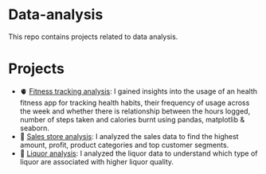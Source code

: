 # Data-analysis
This repo contains projects related to data analysis.

# Projects
* 🫀 [Fitness tracking analysis](https://github.com/AdesinaA/data-analysis/tree/main/fitness%20tracking%20analysis):  I gained insights into the usage of an health fitness app for tracking health habits, their frequency of usage across the week and whether there is relationship between the hours logged, number of steps taken and calories burnt using pandas, matplotlib & seaborn.
* 🏬 [Sales store analysis](https://github.com/AdesinaA/data-analysis/tree/main/Sales%20store%20analysis): I analyzed the sales data to find the highest amount, profit, product categories and top customer segments.
* 🍹 [Liquor analysis](): I analyzed the liquor data to understand which type of liquor are associated with higher liquor quality.

